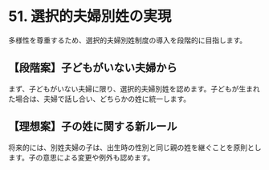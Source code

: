 # 51. 選択的夫婦別姓の実現

多様性を尊重するため、選択的夫婦別姓制度の導入を段階的に目指します。

## 【段階案】子どもがいない夫婦から
まず、子どもがいない夫婦に限り、選択的夫婦別姓を認めます。子どもが生まれた場合は、夫婦で話し合い、どちらかの姓に統一します。

## 【理想案】子の姓に関する新ルール
将来的には、別姓夫婦の子は、出生時の性別と同じ親の姓を継ぐことを原則とします。子の意思による変更や例外も認めます。